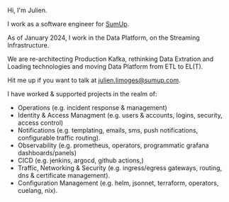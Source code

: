 Hi, I'm Julien.

I work as a software engineer for [SumUp](https://sumup.com/).

As of January 2024, I work in the Data Platform, on the Streaming Infrastructure.

We are re-architecting Production Kafka, rethinking Data Extration and Loading technologies and moving Data Platform from ETL to EL(T).

Hit me up if you want to talk at julien.limoges@sumup.com.

I have worked & supported projects in the realm of:
- Operations (e.g. incident response & management)
- Identity & Access Managment (e.g. users & accounts, logins, security, access control)
- Notifications (e.g. templating, emails, sms, push notifications, configurable traffic routing).
- Observability (e.g. prometheus, operators, programmatic grafana dashboards/panels)
- CICD (e.g. jenkins, argocd, github actions,)
- Traffic, Networking & Security (e.g. ingress/egress gateways, routing, dns & certificate management).
- Configuration Management (e.g. helm, jsonnet, terraform, operators, cuelang, nix).
